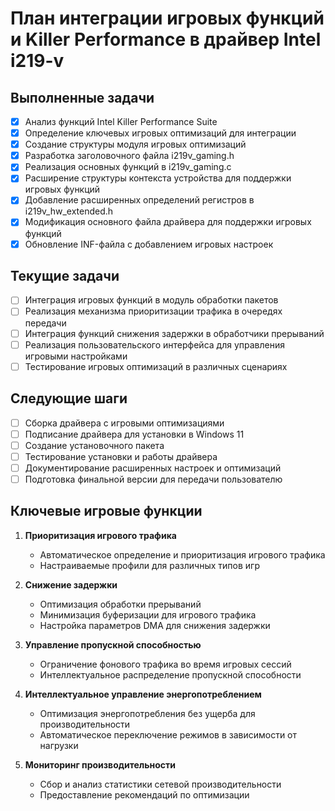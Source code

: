 # План интеграции игровых функций и Killer Performance в драйвер Intel i219-v

## Выполненные задачи

- [x] Анализ функций Intel Killer Performance Suite
- [x] Определение ключевых игровых оптимизаций для интеграции
- [x] Создание структуры модуля игровых оптимизаций
- [x] Разработка заголовочного файла i219v_gaming.h
- [x] Реализация основных функций в i219v_gaming.c
- [x] Расширение структуры контекста устройства для поддержки игровых функций
- [x] Добавление расширенных определений регистров в i219v_hw_extended.h
- [x] Модификация основного файла драйвера для поддержки игровых функций
- [x] Обновление INF-файла с добавлением игровых настроек

## Текущие задачи

- [ ] Интеграция игровых функций в модуль обработки пакетов
- [ ] Реализация механизма приоритизации трафика в очередях передачи
- [ ] Интеграция функций снижения задержки в обработчики прерываний
- [ ] Реализация пользовательского интерфейса для управления игровыми настройками
- [ ] Тестирование игровых оптимизаций в различных сценариях

## Следующие шаги

- [ ] Сборка драйвера с игровыми оптимизациями
- [ ] Подписание драйвера для установки в Windows 11
- [ ] Создание установочного пакета
- [ ] Тестирование установки и работы драйвера
- [ ] Документирование расширенных настроек и оптимизаций
- [ ] Подготовка финальной версии для передачи пользователю

## Ключевые игровые функции

1. **Приоритизация игрового трафика**
   - Автоматическое определение и приоритизация игрового трафика
   - Настраиваемые профили для различных типов игр

2. **Снижение задержки**
   - Оптимизация обработки прерываний
   - Минимизация буферизации для игрового трафика
   - Настройка параметров DMA для снижения задержки

3. **Управление пропускной способностью**
   - Ограничение фонового трафика во время игровых сессий
   - Интеллектуальное распределение пропускной способности

4. **Интеллектуальное управление энергопотреблением**
   - Оптимизация энергопотребления без ущерба для производительности
   - Автоматическое переключение режимов в зависимости от нагрузки

5. **Мониторинг производительности**
   - Сбор и анализ статистики сетевой производительности
   - Предоставление рекомендаций по оптимизации
